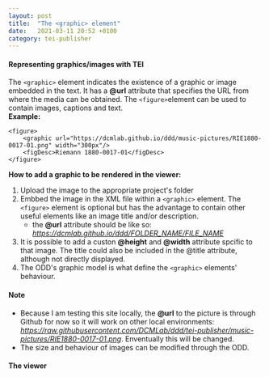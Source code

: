 ```yaml
---
layout: post
title:  "The <graphic> element"
date:   2021-03-11 20:52 +0100
category: tei-publisher
---
```


#### Representing graphics/images with TEI

The ```<graphic>``` element indicates the existence of a graphic or image embedded in the text. It has a **@url** attribute that specifies the URL from where the media can be obtained.
The ```<figure>```element can be used to contain images, captions and text. <br>
**Example:**
```
<figure>
	<graphic url="https://dcmlab.github.io/ddd/music-pictures/RIE1880-0017-01.png" width="300px"/>
	<figDesc>Riemann 1880-0017-01</figDesc>
</figure>
```
**How to add a graphic to be rendered in the viewer:**
1. Upload the image to the appropriate project's folder
2. Embbed the image in the XML file within a ```<graphic>``` element. The ```<figure>``` element is optional but has the advantage to contain other useful elements like an image title and/or description. 
    - the **@url** attribute should be like so: _https://dcmlab.github.io/ddd/FOLDER_NAME/FILE_NAME_
3. It is possible to add a custon **@height** and **@width** attribute spcific to that image. The title could also be included in the @title attribute, although not directly displayed. 
4. The ODD's graphic model is what define the ```<graphic>``` elements' behaviour. 

#### Note
- Because I am testing this site locally, the **@url** to the picture is through Github for now so it will work on other local environments: _https://raw.githubusercontent.com/DCMLab/ddd/tei-publisher/music-pictures/RIE1880-0017-01.png_. Enventually this will be changed.
- The size and behaviour of images can be modified through the ODD.

#### The viewer

<head>
    <meta charset="utf-8" />
    <meta name="viewport" content="width=device-width, minimum-scale=1, initial-scale=1, user-scalable=yes" />
    <title>pb-view Demo</title>
    <script src="https://unpkg.com/@webcomponents/webcomponentsjs@2.4.3/webcomponents-loader.js"></script>
    <script type="module" src="https://unpkg.com/@teipublisher/pb-components@latest/dist/pb-components-bundle.js">
    </script>
    <style>
        pb-page {
            position: relative;
        }
        pb-view {
            margin: 0 auto;
        }
        #view1 {
            overflow: auto;
            display: flex;
            justify-content: center;
            max-height: calc(100vh - 100px);
        }
        @media (min-width: 769px) {
            pb-view {
                max-width: 60vw;
            }
        }
        pb-navigation[direction="forward"] {
            float: right;
            color: green;
        }
        /* Color of navigation */
        paper-fab{
            background: lightsteelblue;
        }
        paper-fab:hover{
            background: steelblue;
        }
        </style>
</head>
<body>
    <pb-page endpoint="https://teipublisher.com/exist/apps/tei-publisher" emit="kant" class="embedded">
        <!-- Load document -->
        <pb-document id="doc1" path="playground/die_natur_der_harmonik.xml" odd="melinda-dodis"></pb-document>
        <!-- Navigate to next page // not in footer not to mess with site's footer, before pb-view to be on top // -->
        <pb-navigation direction="forward" keyboard="right">
            <paper-fab icon="icons:chevron-right"></paper-fab>
        </pb-navigation>
        <!-- Navigate to previous page -->
        <pb-navigation direction="backward" keyboard="left">
            <paper-fab icon="icons:chevron-left"></paper-fab>
        </pb-navigation>
        <pb-view src="doc1" xpath="//teiHeader/fileDesc/titleStmt/title">
            <pb-param name="header" value="short"></pb-param>
        </pb-view>
        <pb-view class="transcription" src="doc1" view="page"></pb-view>
    </pb-page>
</body>